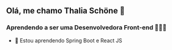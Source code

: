 ## Olá, me chamo Thalia Schöne 👋
### Aprendendo a ser uma Desenvolvedora Front-end 👩🏻‍💻

- 🌱  Estou aprendendo Spring Boot e React JS


